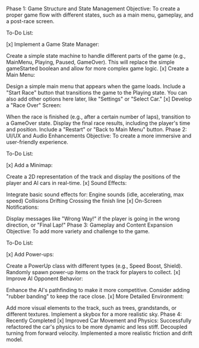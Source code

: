 Phase 1: Game Structure and State Management
Objective: To create a proper game flow with different states, such as a main menu, gameplay, and a post-race screen.

To-Do List:

[x] Implement a Game State Manager:

Create a simple state machine to handle different parts of the game (e.g., MainMenu, Playing, Paused, GameOver).
This will replace the simple gameStarted boolean and allow for more complex game logic.
[x] Create a Main Menu:

Design a simple main menu that appears when the game loads.
Include a "Start Race" button that transitions the game to the Playing state.
You can also add other options here later, like "Settings" or "Select Car."
[x] Develop a "Race Over" Screen:

When the race is finished (e.g., after a certain number of laps), transition to a GameOver state.
Display the final race results, including the player's time and position.
Include a "Restart" or "Back to Main Menu" button.
Phase 2: UI/UX and Audio Enhancements
Objective: To create a more immersive and user-friendly experience.

To-Do List:

[x] Add a Minimap:

Create a 2D representation of the track and display the positions of the player and AI cars in real-time.
[x] Sound Effects:

Integrate basic sound effects for:
Engine sounds (idle, accelerating, max speed)
Collisions
Drifting
Crossing the finish line
[x] On-Screen Notifications:

Display messages like "Wrong Way!" if the player is going in the wrong direction, or "Final Lap!"
Phase 3: Gameplay and Content Expansion
Objective: To add more variety and challenge to the game.

To-Do List:

[x] Add Power-ups:

Create a PowerUp class with different types (e.g., Speed Boost, Shield).
Randomly spawn power-up items on the track for players to collect.
[x] Improve AI Opponent Behavior:

Enhance the AI's pathfinding to make it more competitive.
Consider adding "rubber banding" to keep the race close.
[x] More Detailed Environment:

Add more visual elements to the track, such as trees, grandstands, or different textures.
Implement a skybox for a more realistic sky.
Phase 4: Recently Completed
[x] Improved Car Movement and Physics:
Successfully refactored the car's physics to be more dynamic and less stiff.
Decoupled turning from forward velocity.
Implemented a more realistic friction and drift model. 